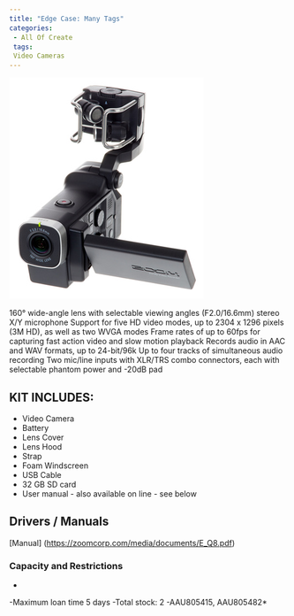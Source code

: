 ```yaml
---
title: "Edge Case: Many Tags"
categories:
 - All Of Create
 tags:
 Video Cameras
---
```

![Zoom Q8](../assets/images/equip/zoomq8.png)



160° wide-angle lens with selectable viewing angles (F2.0/16.6mm)
stereo X/Y microphone
Support for five HD video modes, up to 2304 x 1296 pixels (3M HD), as well as two WVGA modes
Frame rates of up to 60fps for capturing fast action video and slow motion playback
Records audio in AAC and WAV formats, up to 24-bit/96k
Up to four tracks of simultaneous audio recording
Two mic/line inputs with XLR/TRS combo connectors, each with selectable phantom power and -20dB pad

## KIT INCLUDES:
- Video Camera
- Battery
- Lens Cover
- Lens Hood
- Strap
- Foam Windscreen
- USB Cable
- 32 GB SD card
- User manual - also available on line - see below

## Drivers / Manuals

[Manual]
(https://zoomcorp.com/media/documents/E_Q8.pdf)

### Capacity and Restrictions

*
-Maximum loan time 5 days
-Total stock: 2
-AAU805415, AAU805482*

